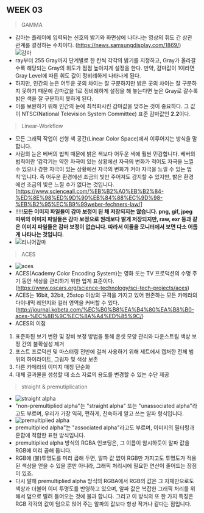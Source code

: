 ## WEEK 03
>GAMMA
* 감마는 플레이에 입력되는 신호의 밝기와 화면상에 나타나는 영상의 휘도 간 상관 관계를 결정하는 수치이다.
(https://news.samsungdisplay.com/1869/) ![감마](https://news.samsungdisplay.com/wp-content/uploads/2017/05/2-26.jpg)
* ray부터 255 Gray까지 단계별로 한 칸씩 각각의 밝기를 지정하고, Gray가 올라갈수록 해당되는 Gray의 휘도가 점점 높아지게 설정을 한다. 만약, 감마값이 1이라면 Gray Level에 따른 휘도 값이 정비례하게 나타나게 된다. 
* 하지만, 인간의 눈은 어두운 곳의 차이는 잘 구분하지만 밝은 곳의 차이는 잘 구분하지 못하기 때문에 감마값을 1로 정비례하게 설정을 해 놓는다면 높은 Gray로 갈수록 밝은 색을 잘 구분하지 못하게 된다.
* 이를 보완하기 위해 인간의 눈에 최적화시킨 감마값을 맞추는 것이 중요하다. 그 값이 NTSC(National Television System Committee) 표준 감마값인 **2.2**이다.
>Linear-Workflow
* 모든 그래픽 작업이 선형 색 공간(Linear Color Space)에서 이루어지는 방식을 말합니다.
* 사람의 눈은 베버의 법칙 때문에 밝은 색보다 어두운 색에 훨씬 민감합니다. 베버의 법칙이란 ‘감각기는 약한 자극이 있는 상황에선 자극의 변화가 적어도 자극을 느낄 수 있으나 강한 자극이 있는 상황에선 자극의 변화가 커야 자극을 느낄 수 있는 법칙'입니다. 즉 어두운 환경에선 조금의 빛만 주어져도 감지할 수 있지만, 밝은 환경에선 조금의 빛은 느낄 수가 없다는 것입니다. [https://www.scienceall.com/%EB%B2%A0%EB%B2%84-%ED%8E%98%ED%9D%90%EB%84%88%EC%9D%98-%EB%B2%95%EC%B9%99weber-fechners-law/]
* !!!!!**모든 이미지 파일들이 감마 보정이 된 채 저장되지는 않습니다. png, gif, jpeg 따위의 이미지 파일들은 감마 보정으로 원래보다 밝게 저장되지만, raw, exr 등과 같은 이미지 파일들은 감마 보정이 없습니다. 따라서 이들을 모니터에서 보면 다소 어둡게 나타나는 것입니다.**
* ![리니어감마](https://docs.unity3d.com/uploads/Main/LinearRendering-LightingSphereLinearGamma.png)
>ACES
* ![aces](https://www.oscars.org/sites/oscars/files/styles/hero_image_wide_default/public/aces_main3.png?itok=inY3Kf2j)
* ACES(Academy Color Encoding System)는 영화 또는 TV 프로덕션의 수명 주기 동안 색상을 관리하기 위한 업계 표준이다.(https://www.oscars.org/science-technology/sci-tech-projects/aces)
* ACES는 16bit, 32bit, 25stop 이상의 규격을 가지고 있어 현존하는 모든 카메라의 다이내믹 레인지와 컬러 영역을 커버할 수 있다.(http://journal.kobeta.com/%EC%B0%B8%EA%B4%80%EA%B8%B0-aces-%EC%8B%9C%EC%8A%A4%ED%85%9C/)
* ACES의 이점
 1. 표준화된 보기 변환 및 장비 보정 방법을 통해 온셋 모양 관리와 다운스트림 색상 보정 간의 불확실성 제거
 2. 포스트 프로덕션 및 마스터링 전반에 걸쳐 사용하기 위해 세트에서 캡처한 전체 범위의 하이라이트, 그림자 및 색상 보존
 3. 다른 카메라의 이미지 매칭 단순화
 4. 대체 결과물을 생성할 때 소스 자료의 용도를 변경할 수 있는 수단 제공
> straight & premutiplication
  * ![straight alpha](https://t1.daumcdn.net/cfile/tistory/9975123B5C0FD14335) 
  * "non-premultiplied alpha"는 "straight alpha" 또는 "unassociated alpha"라고도 부르며, 우리가 가장 익히, 편하게, 친숙하게 알고 쓰는 알파 형식입니다.
  * ![premultiplied alpha](https://t1.daumcdn.net/cfile/tistory/99C8A5495C0FD14314)
  * premultiplied alpha"는 "associated alpha"라고도 부르며, 이미지의 필터링과 혼합에 적합한 표현 방식입니다.
  * premultiplied alpha 방식의 RGBA 인코딩은, 그 이름이 암시하듯이 알파 값을 RGB에 미리 곱해 둡니다.
  * RGB에 (불)투명도를 미리 곱해 두면, 알파 값 없이 RGB만 가지고도 투명도가 적용된 색상을 얻을 수 있을 뿐만 아니라, 그래픽 처리시에 필요한 연산이 줄어드는 장점이 있죠.
  * 다시 말해 premultiplied alpha 방식의 RGBA에서 RGB의 값은 그 자체만으로도 색상과 더불어 이미 투명도를 반영하고 있으며, 알파 값은 복잡한 그래픽 처리를 위해서 덤으로 딸려 들어오는 것에 불과    합니다.
그리고 이 방식의 또 한 가지 특징은 RGB 각각의 값이 덤으로 얹어 주는 알파의 값보다 항상 작거나 같다는 점입니다.
